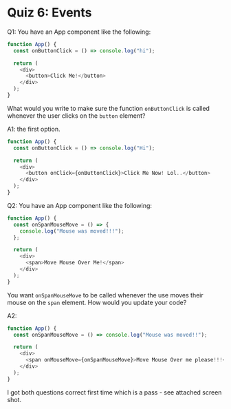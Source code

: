 # Quiz 6: Events

Q1:
You have an App component like the following:

```js
function App() {
  const onButtonClick = () => console.log("hi");

  return (
    <div>
      <button>Click Me!</button>
    </div>
  );
}
```

What would you write to make sure the function `onButtonClick` is called whenever the user clicks on the `button` element?

A1: the first option.

```js
function App() {
  const onButtonClick = () => console.log("Hi");

  return (
    <div>
      <button onClick={onButtonClick}>Click Me Now! Lol..</button>
    </div>
  );
}
```

Q2:
You have an App component like the following:

```js
function App() {
  const onSpanMouseMove = () => {
    console.log("Mouse was moved!!!");
  };

  return (
    <div>
      <span>Move Mouse Over Me!</span>
    </div>
  );
}
```

You want `onSpanMouseMove` to be called whenever the use moves their mouse on the `span` element. How would you update your code?

A2:

```js
function App() {
  const onSpanMouseMove = () => console.log("Mouse was moved!!");

  return (
    <div>
      <span onMouseMove={onSpanMouseMove}>Move Mouse Over me please!!!</span>
    </div>
  );
}
```

I got both questions correct first time which is a pass - see attached screen shot.
